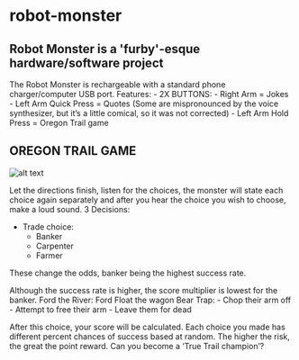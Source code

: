 # robot-monster
## Robot Monster is a 'furby'-esque hardware/software project

The Robot Monster is rechargeable with a standard phone charger/computer USB port.
Features:
	- 2X BUTTONS:
	- Right Arm = Jokes
	- Left Arm Quick Press = Quotes (Some are mispronounced by the voice synthesizer, but it’s a little comical, so it was not corrected)
	- Left Arm Hold Press = Oregon Trail game

## OREGON TRAIL GAME

![alt text][logo]

[logo]: https://i.imgur.com/4lCi1CB.png "Logo Title Text 2"

Let the directions finish, listen for the choices, the monster will state each choice again separately and after you hear the choice you wish to choose, make a loud sound.
3 Decisions:
- Trade choice:
	- Banker
	- Carpenter
	- Farmer

These change the odds, banker being the highest success rate.

Although the success rate is higher, the score multiplier is lowest for the banker.
Ford the River: Ford
Float the wagon Bear Trap:
	- Chop their arm off
	- Attempt to free their arm
	- Leave them for dead

After this choice, your score will be calculated. Each choice you made has different percent chances of success based at random. The higher the risk, the great the point reward.
Can you become a ‘True Trail champion’?
